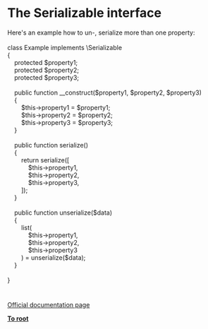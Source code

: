 # The Serializable interface




<div class="phpcode"><span class="html">
Here&apos;s an example how to un-, serialize more than one property:<br><br>class Example implements \Serializable<br>{<br>&#xA0; &#xA0; protected $property1;<br>&#xA0; &#xA0; protected $property2;<br>&#xA0; &#xA0; protected $property3;<br><br>&#xA0; &#xA0; public function __construct($property1, $property2, $property3)<br>&#xA0; &#xA0; {<br>&#xA0; &#xA0; &#xA0; &#xA0; $this-&gt;property1 = $property1;<br>&#xA0; &#xA0; &#xA0; &#xA0; $this-&gt;property2 = $property2;<br>&#xA0; &#xA0; &#xA0; &#xA0; $this-&gt;property3 = $property3;<br>&#xA0; &#xA0; }<br><br>&#xA0; &#xA0; public function serialize()<br>&#xA0; &#xA0; {<br>&#xA0; &#xA0; &#xA0; &#xA0; return serialize([<br>&#xA0; &#xA0; &#xA0; &#xA0; &#xA0; &#xA0; $this-&gt;property1,<br>&#xA0; &#xA0; &#xA0; &#xA0; &#xA0; &#xA0; $this-&gt;property2,<br>&#xA0; &#xA0; &#xA0; &#xA0; &#xA0; &#xA0; $this-&gt;property3,<br>&#xA0; &#xA0; &#xA0; &#xA0; ]);<br>&#xA0; &#xA0; }<br><br>&#xA0; &#xA0; public function unserialize($data)<br>&#xA0; &#xA0; {<br>&#xA0; &#xA0; &#xA0; &#xA0; list(<br>&#xA0; &#xA0; &#xA0; &#xA0; &#xA0; &#xA0; $this-&gt;property1,<br>&#xA0; &#xA0; &#xA0; &#xA0; &#xA0; &#xA0; $this-&gt;property2,<br>&#xA0; &#xA0; &#xA0; &#xA0; &#xA0; &#xA0; $this-&gt;property3<br>&#xA0; &#xA0; &#xA0; &#xA0; ) = unserialize($data);<br>&#xA0; &#xA0; }<br><br>}</span>
</div>
  

#

[Official documentation page](https://www.php.net/manual/en/class.serializable.php)

**[To root](/README.md)**